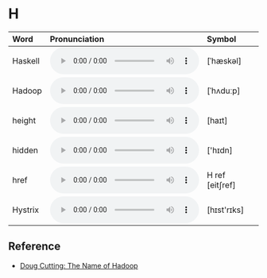 
# H

| Word  | Pronunciation | Symbol |
| :-- | :-- | :-- |
| Haskell | <audio :src="$withBase('/audio/Haskell.mp3')" controls="controls" controlslist="nodownload"></audio> | [ˈhæskəl] |
| Hadoop | <audio :src="$withBase('/audio/Hadoop.mp3')" controls="controls" controlslist="nodownload"></audio> | [ˈhʌduːp] |
| height | <audio :src="$withBase('/audio/height.mp3')" controls="controls" controlslist="nodownload"></audio> | [haɪt] |
| hidden | <audio :src="$withBase('/audio/hidden.mp3')" controls="controls" controlslist="nodownload"></audio> | ['hɪdn] |
| href | <audio :src="$withBase('/audio/href.mp3')" controls="controls" controlslist="nodownload"></audio> | H ref [eit∫ref] |
| Hystrix | <audio :src="$withBase('/audio/Hystrix.mp3')" controls="controls" controlslist="nodownload"></audio> | [hɪst'rɪks] |

## Reference

- [Doug Cutting: The Name of Hadoop](https://www.youtube.com/watch?v=irK7xHUmkUA)
